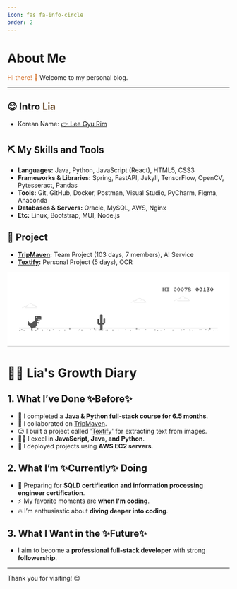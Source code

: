 ```yaml
---
icon: fas fa-info-circle
order: 2
---
```


# About Me
<!-- 
    1. 주황색 (Orange)
        RGB: rgb(255, 165, 0) / Hex: #FFA500
    2. 밝은 주황색 (Light Orange)
        RGB: rgb(255, 204, 0) / Hex: #FFCC00
    3. 어두운 주황색 (Dark Orange)
        RGB: rgb(255, 140, 0) / Hex: #FF8C00
    4. 갈색 (Brown)
        RGB: rgb(139, 69, 19) / Hex: #8B4513
    5. 밝은 갈색 (Light Brown)
        RGB: rgb(210, 105, 30) / Hex: #D2691E
    6. 어두운 갈색 (Dark Brown)
        RGB: rgb(101, 67, 33) / Hex: #654321
-->

<span style="color: #D2691E;">Hi there! 👋</span> Welcome to my personal blog.

---

## 😊 Intro <span style="color: #654321;">Lia</span>
- Korean Name: <a href="https://jungle-battery-1ee.notion.site/Hi-I-m-Ria-12ea5279186780a9b9b6e3512bf95bac?pvs=4" target="_blank" rel="noopener noreferrer">👉 Lee Gyu Rim</a>

## ⛏️ My Skills and Tools
- **Languages:** Java, Python, JavaScript (React), HTML5, CSS3
- **Frameworks & Libraries:** Spring, FastAPI, Jekyll, TensorFlow, OpenCV, Pytesseract, Pandas
- **Tools:** Git, GitHub, Docker, Postman, Visual Studio, PyCharm, Figma, Anaconda
- **Databases & Servers:** Oracle, MySQL, AWS, Nginx
- **Etc:** Linux, Bootstrap, MUI, Node.js

## 🏅 Project
- **[TripMaven](https://rialeee.github.io/posts/tripmaven/):** Team Project (103 days, 7 members), AI Service
- **[Textify](https://rialeee.github.io/posts/textify/):** Personal Project (5 days), OCR

![AboutMeDino](/assets/img/aboutMe/dino.gif)

# 👩‍🦰 Lia's Growth Diary
## 1. What I’ve Done ✨Before✨
* 🔭 I completed a **Java & Python full-stack course for 6.5 months**.
* 👯 I collaborated on [TripMaven](https://github.com/RiaLeee/03tripMaven_Team).
* 😛 I built a project called '[Textify](https://github.com/RiaLeee/04Textify)' for extracting text from images.
* 👨‍💻 I excel in **JavaScript, Java, and Python**.
* 📝 I deployed projects using **AWS EC2 servers**.

## 2. What I’m ✨Currently✨ Doing
* 🌱 Preparing for **SQLD certification and information processing engineer certification**.
* ⚡ My favorite moments are **when I'm coding**.
* 🔥 I’m enthusiastic about **diving deeper into coding**.

## 3. What I Want in the ✨Future✨
* I aim to become a **professional full-stack developer** with strong **followership**.

---

Thank you for visiting! 😊
